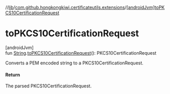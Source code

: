 //[lib](../../index.md)/[com.github.hongkongkiwi.certificateutils.extensions](index.md)/[[androidJvm]toPKCS10CertificationRequest]([android-jvm]to-p-k-c-s10-certification-request.md)

# toPKCS10CertificationRequest

[androidJvm]\
fun [String](https://kotlinlang.org/api/latest/jvm/stdlib/kotlin/-string/index.html).[toPKCS10CertificationRequest]([android-jvm]to-p-k-c-s10-certification-request.md)(): PKCS10CertificationRequest

Converts a PEM encoded string to a PKCS10CertificationRequest.

#### Return

The parsed PKCS10CertificationRequest.
